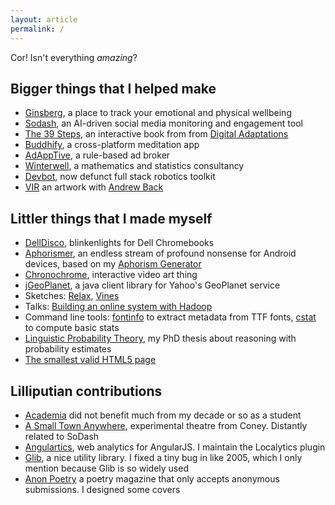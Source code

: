 ```yaml
---
layout: article
permalink: /
---
```


Cor! Isn't everything _amazing_?

## Bigger things that I helped make

- [Ginsberg](https://www.ginsberg.io/), a place to track your emotional and physical wellbeing
- [Sodash](http://sodash.com), an AI-driven social media monitoring and engagement tool
- [The 39 Steps](http://thestorymechanics.com/digital-adaptations/the-thirty-nine-steps/), an interactive book from from [Digital Adaptations](http://thestorymechanics.com/digital-adaptations/)
- [Buddhify](http://buddhify.com/), a cross-platform meditation app
- [AdAppTive](http://www.redfoxmedia.co/), a rule-based ad broker
- [Winterwell](http://www.winterwell.com), a mathematics and statistics consultancy
- [Devbot](https://www.google.co.uk/?#q=devbot+edinburgh+robotics), now defunct full stack robotics toolkit
- [VIR](http://andrewback.net/works/VIR) an artwork with [Andrew Back](http://andrewback.net)

## Littler things that I made myself

- [DellDisco](https://chrome.google.com/webstore/detail/delldisco/afklhpnabnbhaommppgieeaaphdekbjk?hl=en-GB), blinkenlights for Dell Chromebooks
- [Aphorismer](https://play.google.com/store/apps/details?id=com.joehalliwell.aphorismer), an endless stream of profound nonsense for Android devices, based on my [Aphorism Generator](aphorisms.html)
- [Chronochrome](http://www.joehalliwell.com/chronochrome), interactive video art thing
- [jGeoPlanet](http://joehalliwell.com/jGeoPlanet/), a java client library for Yahoo's GeoPlanet service
- Sketches: [Relax](relax.html), [Vines](sketch/vines.html)
- Talks: [Building an online system with Hadoop](online-hadoop/index.html)
- Command line tools: [fontinfo](https://github.com/joehalliwell/fontinfo) to extract metadata from TTF fonts, [cstat](https://github.com/joehalliwell/cstat) to compute basic stats
- [Linguistic Probability Theory](thesis.pdf), my PhD thesis about reasoning with probability estimates
- [The smallest valid HTML5 page](view-source:http://www.joehalliwell.com/blank.html)

## Lilliputian contributions

- [Academia](https://scholar.google.co.uk/scholar?q=%22Joe+Halliwell%22&btnG=&hl=en&as_sdt=0%2C5) did not benefit much from my decade or so as a student
- [A Small Town Anywhere](http://coneyhq.org/2012/01/21/a-small-town-anywhere-2/), experimental theatre from Coney. Distantly related to SoDash
- [Angulartics](http://angulartics.github.io/), web analytics for AngularJS. I maintain the Localytics plugin
- [Glib](https://developer.gnome.org/glib/stable/), a nice utility library. I fixed a tiny bug in like 2005, which I only mention because Glib is so widely used
- [Anon Poetry](http://anonpoetrymagazine.tumblr.com/) a poetry magazine that only accepts anonymous submissions. I designed some covers
